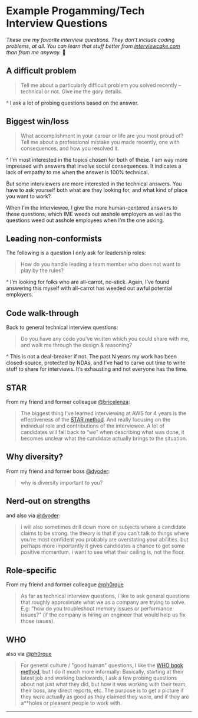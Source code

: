# Example Progamming/Tech Interview Questions

_These are my favorite interview questions. They don’t include coding problems, at all. You can learn that stuff better from [interviewcake.com](https://interviewcake.com) than from me anyway._ :slightly_smiling_face:

## A difficult problem

> Tell me about a particularly difficult problem you solved recently – technical or not. Give me the gory details.

^ I ask a lot of probing questions based on the answer.

## Biggest win/loss

> What accomplishment in your career or life are you most proud of?
> Tell me about a professional mistake you made recently, one with consequences, and how you resolved it.

^ I’m most interested in the topics chosen for both of these. I am way more impressed with answers that involve social consequences. It indicates a lack of empathy to me when the answer is 100% technical.

But some interviewers are more interested in the technical answers. You have to ask yourself both what are they looking for, and what kind of place you want to work?

When I'm the interviewee, I give the more human-centered answers to these questions, which IME weeds out asshole employers as well as the questions weed out asshole employees when I’m the one asking.

## Leading non-conformists

The following is a question I only ask for leadership roles:

> How do you handle leading a team member who does not want to play by the rules?

^ I’m looking for folks who are all-carrot, no-stick. Again, I’ve found answering this myself with all-carrot has weeded out awful potential employers.

## Code walk-through

Back to general technical interview questions:

> Do you have any code you’ve written which you could share with me, and walk me through the design & reasoning?

^ This is not a deal-breaker if not. The past N years my work has been closed-source, protected by NDAs, and I’ve had to carve out time to write stuff to share for interviews. It’s exhausting and not everyone has the time.

## STAR

From my friend and former colleague [@bricelenza](https://twitter.com/bricelenza):

> The biggest thing I’ve learned interviewing at AWS for 4 years is the effectiveness of the [STAR method](https://www.themuse.com/advice/star-interview-method).
> And really focusing on the individual role and contributions of the interviewee. A lot of candidates will fall back to “we” when describing what was done, it becomes unclear what the candidate actually brings to the situation.

## Why diversity?

From my friend and former boss [@dyoder](https://twitter.com/dyoder):

> why is diversity important to you?

## Nerd-out on strengths

and also via [@dyoder](https://twitter.com/dyoder):

> i will also sometimes drill down more on subjects where a candidate claims to be strong. the theory is that if you can’t talk to things where you’re most confident you probably are overstating your abilities. but perhaps more importantly it gives candidates a chance to get some positive momentum. i want to see what their ceiling is, not the floor.

## Role-specific

From my friend and former colleague [@ph0rque](https://twitter.com/ph0rque)

> As far as technical interview questions, I like to ask general questions that roughly approximate what we as a company are trying to solve. E.g: "how do you troubleshoot memory issues or performance issues?" (if the company is hiring an engineer that would help us fix those issues).

## WHO

also via [@ph0rque](https://twitter.com/ph0rque)

> For general culture / "good human" questions, I like the [WHO book method]((https://whothebook.com/)), but I do it much more informally:
> Basically, starting at their latest job and working backwards, I ask a few probing questions about not just what they did, but how it was working with their team, their boss, any direct reports, etc. The purpose is to get a picture if they were actually as good as they claimed they were, and if they are a**holes or pleasant people to work with.


----------


<!--stackedit_data:
eyJoaXN0b3J5IjpbNDYzNDU2MDM2XX0=
-->